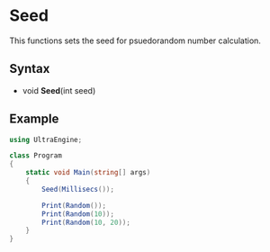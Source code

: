 # Seed
This functions sets the seed for psuedorandom number calculation.

## Syntax

- void **Seed**(int seed)

## Example

```csharp
using UltraEngine;

class Program
{
    static void Main(string[] args)
    {
        Seed(Millisecs());

        Print(Random());
        Print(Random(10));
        Print(Random(10, 20));
    }
}
```